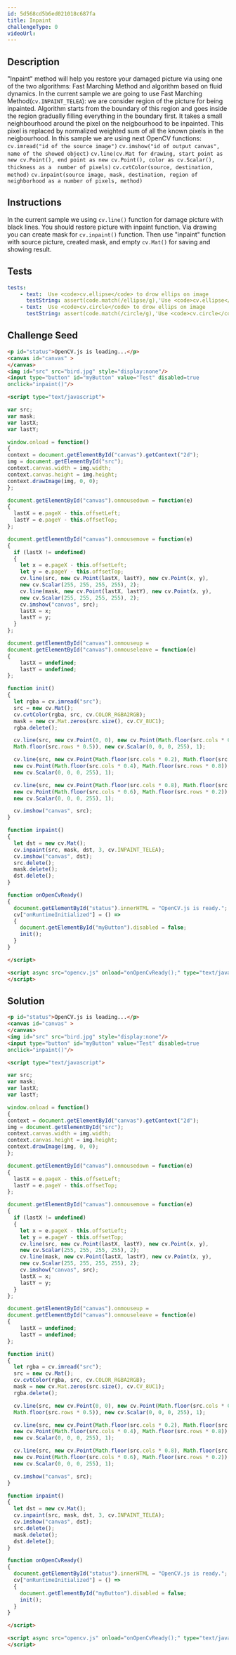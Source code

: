 ```yaml
---
id: 5d568cd5b6ed021018c687fa
title: Inpaint
challengeType: 0
videoUrl:
---
```


## Description
<section id='description'>
"Inpaint" method will help you restore your damaged picture via using one of the two algorithms: Fast Marching Method and algorithm based on fluid dynamics. In the current sample we are going to use Fast Marching Method(<code>cv.INPAINT_TELEA</code>): we are consider region of the picture for being inpainted. Algorithm starts from the boundary of this region and goes inside the region gradually filling everything in the boundary first. It takes a small neighbourhood around the pixel on the neigbourhood to be inpainted. This pixel is replaced by normalized weighted sum of all the known pixels in the neigbourhood.
In this sample we are using next OpenCV functions:
<code>cv.imread("id of the source image")</code>
<code>cv.imshow("id of output canvas", name of the showed object)</code>
<code>cv.line(cv.Mat for drawing, start point as new cv.Point(), end point as new cv.Point(), color as cv.Scalar(), thickness as a  number of pixels)</code>
<code>cv.cvtColor(source, destination, method)</code>
<code>cv.inpaint(source image, mask, destination, region of neighborhood as a number of pixels, method)</code>
</section>

## Instructions
<section id='instructions'>
In the current sample we using <code>cv.line()</code> function for damage picture with black lines. You should restore picture with inpaint function.
Via drawing you can create mask for <code>cv.inpaint()</code> function. Then use "inpaint" function with source picture, created mask, and empty <code>cv.Mat()</code> for saving and showing result.
</section>

## Tests
<section id='tests'>

```yml
tests:
    - text:  Use <code>cv.ellipse</code> to drow ellips on image
      testString: assert(code.match(/ellipse/g),'Use <code>cv.ellipse</code> to drow an ellips image');
    - text:  Use <code>cv.circle</code> to drow ellips on image
      testString: assert(code.match(/circle/g),'Use <code>cv.circle</code> to drow an ellips image');
```
</section>

## Challenge Seed

<section id='challengeSeed'>

<div id='html-seed'>

```html
<p id="status">OpenCV.js is loading...</p>
<canvas id="canvas" >
</canvas>
<img id="src" src="bird.jpg" style="display:none"/>
<input type="button" id="myButton" value="Test" disabled=true
onclick="inpaint()"/>

<script type="text/javascript">

var src;
var mask;
var lastX;
var lastY;

window.onload = function()
{
context = document.getElementById("canvas").getContext("2d");
img = document.getElementById("src");
context.canvas.width = img.width;
context.canvas.height = img.height;
context.drawImage(img, 0, 0);
};

document.getElementById("canvas").onmousedown = function(e)
{
  lastX = e.pageX - this.offsetLeft;
  lastY = e.pageY - this.offsetTop;
};

document.getElementById("canvas").onmousemove = function(e)
{
  if (lastX != undefined)
  {
    let x = e.pageX - this.offsetLeft;
    let y = e.pageY - this.offsetTop;
    cv.line(src, new cv.Point(lastX, lastY), new cv.Point(x, y),
    new cv.Scalar(255, 255, 255, 255), 2);
    cv.line(mask, new cv.Point(lastX, lastY), new cv.Point(x, y),
    new cv.Scalar(255, 255, 255, 255), 2);
    cv.imshow("canvas", src);
    lastX = x;
    lastY = y;
  }
};

document.getElementById("canvas").onmouseup =
document.getElementById("canvas").onmouseleave = function(e)
{
    lastX = undefined;
    lastY = undefined;
};

function init()
{
  let rgba = cv.imread("src");
  src = new cv.Mat();
  cv.cvtColor(rgba, src, cv.COLOR_RGBA2RGB);
  mask = new cv.Mat.zeros(src.size(), cv.CV_8UC1);
  rgba.delete();

  cv.line(src, new cv.Point(0, 0), new cv.Point(Math.floor(src.cols * 0.5),
  Math.floor(src.rows * 0.5)), new cv.Scalar(0, 0, 0, 255), 1);

  cv.line(src, new cv.Point(Math.floor(src.cols * 0.2), Math.floor(src.rows * 0.4)),
  new cv.Point(Math.floor(src.cols * 0.4), Math.floor(src.rows * 0.8)),
  new cv.Scalar(0, 0, 0, 255), 1);

  cv.line(src, new cv.Point(Math.floor(src.cols * 0.8), Math.floor(src.rows * 0.9)),
  new cv.Point(Math.floor(src.cols * 0.6), Math.floor(src.rows * 0.2)),
  new cv.Scalar(0, 0, 0, 255), 1);

  cv.imshow("canvas", src);
}

function inpaint()
{
  let dst = new cv.Mat();
  cv.inpaint(src, mask, dst, 3, cv.INPAINT_TELEA);
  cv.imshow("canvas", dst);
  src.delete();
  mask.delete();
  dst.delete();
}

function onOpenCvReady()
{
  document.getElementById("status").innerHTML = "OpenCV.js is ready.";
  cv["onRuntimeInitialized"] = () =>
  {
    document.getElementById("myButton").disabled = false;
    init();
  }
}

</script>

<script async src="opencv.js" onload="onOpenCvReady();" type="text/javascript">
</script>
```
</div>
</section>

## Solution
<section id='solution'>

```html
<p id="status">OpenCV.js is loading...</p>
<canvas id="canvas" >
</canvas>
<img id="src" src="bird.jpg" style="display:none"/>
<input type="button" id="myButton" value="Test" disabled=true
onclick="inpaint()"/>

<script type="text/javascript">

var src;
var mask;
var lastX;
var lastY;

window.onload = function()
{
context = document.getElementById("canvas").getContext("2d");
img = document.getElementById("src");
context.canvas.width = img.width;
context.canvas.height = img.height;
context.drawImage(img, 0, 0);
};

document.getElementById("canvas").onmousedown = function(e)
{
  lastX = e.pageX - this.offsetLeft;
  lastY = e.pageY - this.offsetTop;
};

document.getElementById("canvas").onmousemove = function(e)
{
  if (lastX != undefined)
  {
    let x = e.pageX - this.offsetLeft;
    let y = e.pageY - this.offsetTop;
    cv.line(src, new cv.Point(lastX, lastY), new cv.Point(x, y),
    new cv.Scalar(255, 255, 255, 255), 2);
    cv.line(mask, new cv.Point(lastX, lastY), new cv.Point(x, y),
    new cv.Scalar(255, 255, 255, 255), 2);
    cv.imshow("canvas", src);
    lastX = x;
    lastY = y;
  }
};

document.getElementById("canvas").onmouseup =
document.getElementById("canvas").onmouseleave = function(e)
{
    lastX = undefined;
    lastY = undefined;
};

function init()
{
  let rgba = cv.imread("src");
  src = new cv.Mat();
  cv.cvtColor(rgba, src, cv.COLOR_RGBA2RGB);
  mask = new cv.Mat.zeros(src.size(), cv.CV_8UC1);
  rgba.delete();

  cv.line(src, new cv.Point(0, 0), new cv.Point(Math.floor(src.cols * 0.5),
  Math.floor(src.rows * 0.5)), new cv.Scalar(0, 0, 0, 255), 1);

  cv.line(src, new cv.Point(Math.floor(src.cols * 0.2), Math.floor(src.rows * 0.4)),
  new cv.Point(Math.floor(src.cols * 0.4), Math.floor(src.rows * 0.8)),
  new cv.Scalar(0, 0, 0, 255), 1);

  cv.line(src, new cv.Point(Math.floor(src.cols * 0.8), Math.floor(src.rows * 0.9)),
  new cv.Point(Math.floor(src.cols * 0.6), Math.floor(src.rows * 0.2)),
  new cv.Scalar(0, 0, 0, 255), 1);

  cv.imshow("canvas", src);
}

function inpaint()
{
  let dst = new cv.Mat();
  cv.inpaint(src, mask, dst, 3, cv.INPAINT_TELEA);
  cv.imshow("canvas", dst);
  src.delete();
  mask.delete();
  dst.delete();
}

function onOpenCvReady()
{
  document.getElementById("status").innerHTML = "OpenCV.js is ready.";
  cv["onRuntimeInitialized"] = () =>
  {
    document.getElementById("myButton").disabled = false;
    init();
  }
}

</script>

<script async src="opencv.js" onload="onOpenCvReady();" type="text/javascript">
</script>
```

</section>
